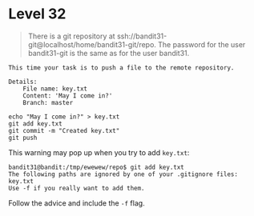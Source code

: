 # Level 32

> There is a git repository at ssh://bandit31-git@localhost/home/bandit31-git/repo. The password for the user bandit31-git is the same as for the user bandit31.

```
This time your task is to push a file to the remote repository.

Details:
    File name: key.txt
    Content: 'May I come in?'
    Branch: master
```

```
echo "May I come in?" > key.txt
git add key.txt
git commit -m "Created key.txt"
git push
```

This warning may pop up when you try to add `key.txt`:
```
bandit31@bandit:/tmp/ewewew/repo$ git add key.txt 
The following paths are ignored by one of your .gitignore files:
key.txt
Use -f if you really want to add them.
```

Follow the advice and include the `-f` flag.
